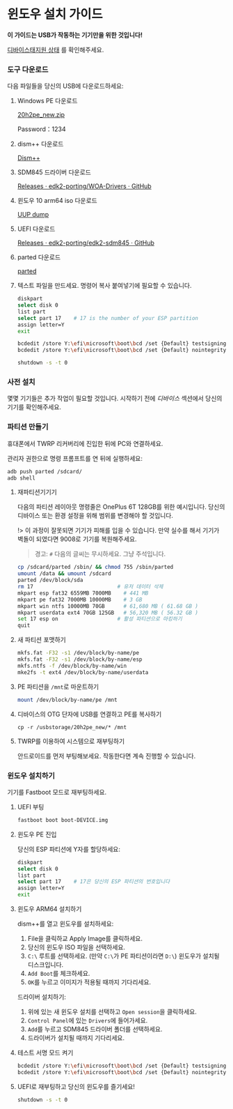 # 윈도우 설치 가이드

**이 가이드는 USB가 작동하는 기기만을 위한 것입니다!**

[디바이스태지원 상태](ko/windows/state-frame.html) 를 확인해주세요.

### 도구 다운로드

다음 파일들을 당신의 USB에 다운로드하세요:

1. Windows PE 다운로드
   
   [20h2pe_new.zip](https://pan.baidu.com/s/1Pgaz-bdTiOKFXGAxgYCX6A)
   
   Password：1234
    
2. dism++ 다운로드

   [Dism++](https://github.com/Chuyu-Team/Dism-Multi-language/releases)

3. SDM845 드라이버 다운로드
   
   [Releases · edk2-porting/WOA-Drivers · GitHub](https://github.com/edk2-porting/WOA-Drivers/releases)

4. 윈도우 10 arm64 iso 다운로드

   [UUP dump](https://uupdump.net/?lang=en-us)

5. UEFI 다운로드

   [Releases · edk2-porting/edk2-sdm845 · GitHub](https://github.com/edk2-porting/edk2-sdm845/releases)

6. parted 다운로드
   
   [parted](https://pwdx.lanzoux.com/iUgSEmkrlmh)

7. 텍스트 파일을 만드세요. 명령어 복사 붙여넣기에 필요할 수 있습니다.

   ```sh
   diskpart
   select disk 0
   list part
   select part 17    # 17 is the number of your ESP partition
   assign letter=Y
   exit
   
   bcdedit /store Y:\efi\microsoft\boot\bcd /set {Default} testsigning on
   bcdedit /store Y:\efi\microsoft\boot\bcd /set {Default} nointegritychecks on
   
   shutdown -s -t 0
   ```

### 사전 설치

몇몇 기기들은 추가 작업이 필요할 것입니다. 시작하기 전에 *디바이스* 섹션에서 당신의 기기를 확인해주세요.

### 파티션 만들기

휴대폰에서 TWRP 리커버리에 진입한 뒤에 PC와 연결하세요.

관리자 권한으로 명령 프롬프트를 연 뒤에 실행하세요:

```sh
adb push parted /sdcard/
adb shell
```

1. 재파티션기기기

   다음의 파티션 레이아웃 명령줄은 OnePlus 6T 128GB를 위한 예시입니다. 
   당신의 디바이스 또는 환경 설정을 위해 범위를 변경해야 할 것입니다.

   !> 이 과정이 잘못되면 기기가 피해를 입을 수 있습니다. 만약 실수를 해서 기기가 벽돌이 되였다면 9008로 기기를 복원해주세요.

   > 경고: `#` 다음의 글씨는 무시하세요. 그냥 주석입니다.

   ```sh
   cp /sdcard/parted /sbin/ && chmod 755 /sbin/parted
   umount /data && umount /sdcard
   parted /dev/block/sda
   rm 17                           # 유저 데이터 삭제
   mkpart esp fat32 6559MB 7000MB    # 441 MB
   mkpart pe fat32 7000MB 10000MB    # 3 GB
   mkpart win ntfs 10000MB 70GB      # 61,680 MB ( 61.68 GB )
   mkpart userdata ext4 70GB 125GB   # 56,320 MB ( 56.32 GB )
   set 17 esp on                   # 활성 파티션으로 마킹하기
   quit
   ```

2. 새 파티션 포맷하기

   ```sh
   mkfs.fat -F32 -s1 /dev/block/by-name/pe
   mkfs.fat -F32 -s1 /dev/block/by-name/esp
   mkfs.ntfs -f /dev/block/by-name/win
   mke2fs -t ext4 /dev/block/by-name/userdata
   ```

3. PE 파티션을 `/mnt`로 마운트하기

   ```sh
   mount /dev/block/by-name/pe /mnt
   ```

4. 디바이스의 OTG 단자에 USB를 연결하고 PE를 복사하기

   ```
   cp -r /usbstorage/20h2pe_new/* /mnt
   ```

5. TWRP를 이용하여 시스템으로 재부팅하기

   안드로이드를 먼저 부팅해보세요. 작동한다면 계속 진행할 수 있습니다.

### 윈도우 설치하기

기기를 Fastboot 모드로 재부팅하세요.

1. UEFI 부팅

   ```sh
   fastboot boot boot-DEVICE.img
   ```

2. 윈도우 PE 진입

   당신의 ESP 파티션에 Y자를 할당하세요:

   ```sh
   diskpart
   select disk 0
   list part
   select part 17    # 17은 당신의 ESP 파티션의 번호입니다
   assign letter=Y
   exit
   ```

3. 윈도우 ARM64 설치하기
   
   dism++를 열고 윈도우를 설치하세요:

   1. File을 클릭하교 Apply Image를 클릭하세요.
   2. 당신의 윈도우 ISO 파일을 선택하세요.
   3. `C:\` 루트를 선택하세요. (만약 `C:\`가 PE 파티션이라면 `D:\`) 윈도우가 설치될 디스크입니다.
   4. `Add Boot`를 체크하세요.
   5. `OK`를 누르고 이미지가 적용될 때까지 기다리세요.
   
   드라이버 설치하기:

   1. 위에 있는 새 윈도우 설치를 선택하고 `Open session`을 클릭하세요.
   2. `Control Panel`에 있는 `Drivers`에 들어가세요.
   3. `Add`를 누르고 SDM845 드라이버 폴더를 선택하세요.
   4. 드라이버가 설치될 때까지 기다리세요.

4. 테스트 서명 모드 켜기

   ```sh
   bcdedit /store Y:\efi\microsoft\boot\bcd /set {Default} testsigning on
   bcdedit /store Y:\efi\microsoft\boot\bcd /set {Default} nointegritychecks on
   ```

5. UEFI로 재부팅하고 당신의 윈도우를 즐기세요!

   ```sh
   shutdown -s -t 0
   ```
